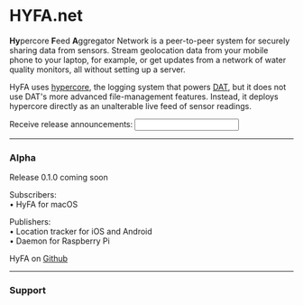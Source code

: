 # HYFA.net

**Hy**percore **F**eed **A**ggregator Network is a peer-to-peer system for securely sharing data from sensors. Stream geolocation data from your mobile phone to your laptop, for example, or get updates from a network of water quality monitors, all without setting up a server.

HyFA uses [hypercore](https://github.com/mafintosh/hypercore), the logging system that powers [DAT](https://datproject.org), but it does not use DAT's more advanced file-management features. Instead, it deploys hypercore directly as an unalterable live feed of sensor readings.

Receive release announcements: <input type="text" name="ok" />

---

### Alpha

Release 0.1.0 coming soon

Subscribers:  
• HyFA for macOS

Publishers:  
• Location tracker for iOS and Android  
• Daemon for Raspberry Pi

HyFA on [Github](http://github.com/CenterForSpatialResearch/distributed_sensing/)


---

### Support

